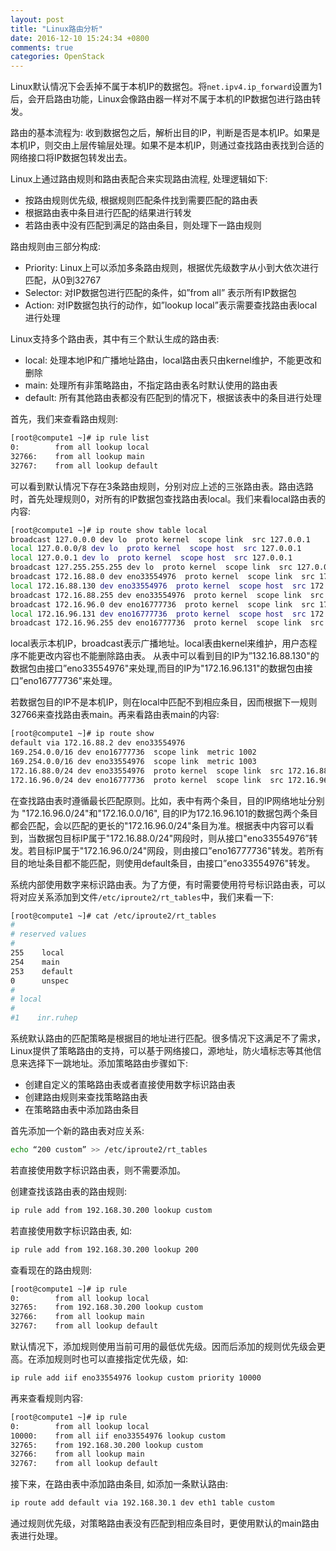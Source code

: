 ```yaml
---
layout: post
title: "Linux路由分析"
date: 2016-12-10 15:24:34 +0800
comments: true
categories: OpenStack
---
```

Linux默认情况下会丢掉不属于本机IP的数据包。将`net.ipv4.ip_forward`设置为1后，会开启路由功能，Linux会像路由器一样对不属于本机的IP数据包进行路由转发。

路由的基本流程为: 收到数据包之后，解析出目的IP，判断是否是本机IP。如果是本机IP，则交由上层传输层处理。如果不是本机IP，则通过查找路由表找到合适的网络接口将IP数据包转发出去。

Linux上通过路由规则和路由表配合来实现路由流程, 处理逻辑如下:

* 按路由规则优先级, 根据规则匹配条件找到需要匹配的路由表
* 根据路由表中条目进行匹配的结果进行转发
* 若路由表中没有匹配到满足的路由条目，则处理下一路由规则

<!--more-->

路由规则由三部分构成:

* Priority: Linux上可以添加多条路由规则，根据优先级数字从小到大依次进行匹配，从0到32767
* Selector: 对IP数据包进行匹配的条件，如”from all” 表示所有IP数据包
* Action: 对IP数据包执行的动作，如”lookup local”表示需要查找路由表local进行处理

Linux支持多个路由表，其中有三个默认生成的路由表:

* local: 处理本地IP和广播地址路由，local路由表只由kernel维护，不能更改和删除
* main: 处理所有非策略路由，不指定路由表名时默认使用的路由表
* default: 所有其他路由表都没有匹配到的情况下，根据该表中的条目进行处理

首先，我们来查看路由规则:
```bash
[root@compute1 ~]# ip rule list
0:        from all lookup local
32766:    from all lookup main
32767:    from all lookup default
```
可以看到默认情况下存在3条路由规则，分别对应上述的三张路由表。路由选路时，首先处理规则0，对所有的IP数据包查找路由表local。我们来看local路由表的内容:
```bash
[root@compute1 ~]# ip route show table local
broadcast 127.0.0.0 dev lo  proto kernel  scope link  src 127.0.0.1
local 127.0.0.0/8 dev lo  proto kernel  scope host  src 127.0.0.1
local 127.0.0.1 dev lo  proto kernel  scope host  src 127.0.0.1
broadcast 127.255.255.255 dev lo  proto kernel  scope link  src 127.0.0.1
broadcast 172.16.88.0 dev eno33554976  proto kernel  scope link  src 172.16.88.130
local 172.16.88.130 dev eno33554976  proto kernel  scope host  src 172.16.88.130
broadcast 172.16.88.255 dev eno33554976  proto kernel  scope link  src 172.16.88.130
broadcast 172.16.96.0 dev eno16777736  proto kernel  scope link  src 172.16.96.131
local 172.16.96.131 dev eno16777736  proto kernel  scope host  src 172.16.96.131
broadcast 172.16.96.255 dev eno16777736  proto kernel  scope link  src 172.16.96.131
```
local表示本机IP，broadcast表示广播地址。local表由kernel来维护，用户态程序不能更改内容也不能删除路由表。
从表中可以看到目的IP为”132.16.88.130"的数据包由接口”eno33554976"来处理,而目的IP为"172.16.96.131"的数据包由接口”eno16777736"来处理。

若数据包目的IP不是本机IP，则在local中匹配不到相应条目，因而根据下一规则32766来查找路由表main。再来看路由表main的内容:
```bash
[root@compute1 ~]# ip route show
default via 172.16.88.2 dev eno33554976
169.254.0.0/16 dev eno16777736  scope link  metric 1002
169.254.0.0/16 dev eno33554976  scope link  metric 1003
172.16.88.0/24 dev eno33554976  proto kernel  scope link  src 172.16.88.130
172.16.96.0/24 dev eno16777736  proto kernel  scope link  src 172.16.96.131
```
在查找路由表时遵循最长匹配原则。比如，表中有两个条目，目的IP网络地址分别为
"172.16.96.0/24"和"172.16.0.0/16", 目的IP为172.16.96.101的数据包两个条目都会匹配，会以匹配的更长的"172.16.96.0/24"条目为准。根据表中内容可以看到，当数据包目标IP属于"172.16.88.0/24"网段时，则从接口"eno33554976”转发。若目标IP属于"172.16.96.0/24"网段，则由接口”eno16777736"转发。若所有目的地址条目都不能匹配，则使用default条目，由接口”eno33554976"转发。

系统内部使用数字来标识路由表。为了方便，有时需要使用符号标识路由表，可以将对应关系添加到文件`/etc/iproute2/rt_tables`中，我们来看一下:
```bash
[root@compute1 ~]# cat /etc/iproute2/rt_tables
#
# reserved values
#
255    local
254    main
253    default
0      unspec
#
# local
#
#1    inr.ruhep
```

系统默认路由的匹配策略是根据目的地址进行匹配。很多情况下这满足不了需求，Linux提供了策略路由的支持，可以基于网络接口，源地址，防火墙标志等其他信息来选择下一跳地址。添加策略路由步骤如下:

* 创建自定义的策略路由表或者直接使用数字标识路由表
* 创建路由规则来查找策略路由表
* 在策略路由表中添加路由条目

首先添加一个新的路由表对应关系:
```bash
echo “200 custom” >> /etc/iproute2/rt_tables
```
若直接使用数字标识路由表，则不需要添加。

创建查找该路由表的路由规则:
```bash
ip rule add from 192.168.30.200 lookup custom
```
若直接使用数字标识路由表, 如:
```bash
ip rule add from 192.168.30.200 lookup 200 
```

查看现在的路由规则:
```bash
[root@compute1 ~]# ip rule
0:        from all lookup local
32765:    from 192.168.30.200 lookup custom
32766:    from all lookup main
32767:    from all lookup default
```
默认情况下，添加规则使用当前可用的最低优先级。因而后添加的规则优先级会更高。在添加规则时也可以直接指定优先级，如:
```bash
ip rule add iif eno33554976 lookup custom priority 10000
```
再来查看规则内容:
```bash
[root@compute1 ~]# ip rule
0:        from all lookup local
10000:    from all iif eno33554976 lookup custom
32765:    from 192.168.30.200 lookup custom
32766:    from all lookup main
32767:    from all lookup default
```
接下来，在路由表中添加路由条目, 如添加一条默认路由:
```bash
ip route add default via 192.168.30.1 dev eth1 table custom
```
通过规则优先级，对策略路由表没有匹配到相应条目时，更使用默认的main路由表进行处理。


